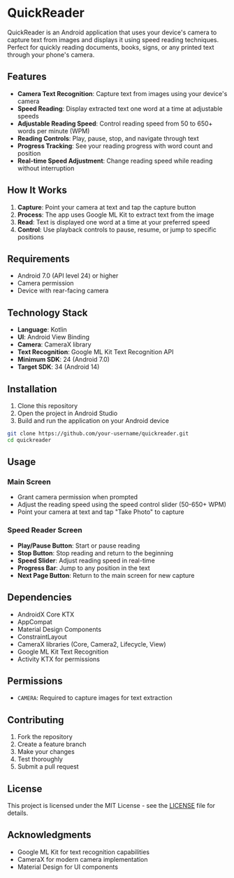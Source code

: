 # QuickReader

QuickReader is an Android application that uses your device's camera to capture text from images and displays it using speed reading techniques. Perfect for quickly reading documents, books, signs, or any printed text through your phone's camera.

## Features

- **Camera Text Recognition**: Capture text from images using your device's camera
- **Speed Reading**: Display extracted text one word at a time at adjustable speeds
- **Adjustable Reading Speed**: Control reading speed from 50 to 650+ words per minute (WPM)
- **Reading Controls**: Play, pause, stop, and navigate through text
- **Progress Tracking**: See your reading progress with word count and position
- **Real-time Speed Adjustment**: Change reading speed while reading without interruption

## How It Works

1. **Capture**: Point your camera at text and tap the capture button
2. **Process**: The app uses Google ML Kit to extract text from the image
3. **Read**: Text is displayed one word at a time at your preferred speed
4. **Control**: Use playback controls to pause, resume, or jump to specific positions

## Requirements

- Android 7.0 (API level 24) or higher
- Camera permission
- Device with rear-facing camera

## Technology Stack

- **Language**: Kotlin
- **UI**: Android View Binding
- **Camera**: CameraX library
- **Text Recognition**: Google ML Kit Text Recognition API
- **Minimum SDK**: 24 (Android 7.0)
- **Target SDK**: 34 (Android 14)

## Installation

1. Clone this repository
2. Open the project in Android Studio
3. Build and run the application on your Android device

```bash
git clone https://github.com/your-username/quickreader.git
cd quickreader
```

## Usage

### Main Screen
- Grant camera permission when prompted
- Adjust the reading speed using the speed control slider (50-650+ WPM)
- Point your camera at text and tap "Take Photo" to capture

### Speed Reader Screen
- **Play/Pause Button**: Start or pause reading
- **Stop Button**: Stop reading and return to the beginning
- **Speed Slider**: Adjust reading speed in real-time
- **Progress Bar**: Jump to any position in the text
- **Next Page Button**: Return to the main screen for new capture

## Dependencies

- AndroidX Core KTX
- AppCompat
- Material Design Components
- ConstraintLayout
- CameraX libraries (Core, Camera2, Lifecycle, View)
- Google ML Kit Text Recognition
- Activity KTX for permissions

## Permissions

- `CAMERA`: Required to capture images for text extraction

## Contributing

1. Fork the repository
2. Create a feature branch
3. Make your changes
4. Test thoroughly
5. Submit a pull request

## License

This project is licensed under the MIT License - see the [LICENSE](LICENSE) file for details.

## Acknowledgments

- Google ML Kit for text recognition capabilities
- CameraX for modern camera implementation
- Material Design for UI components